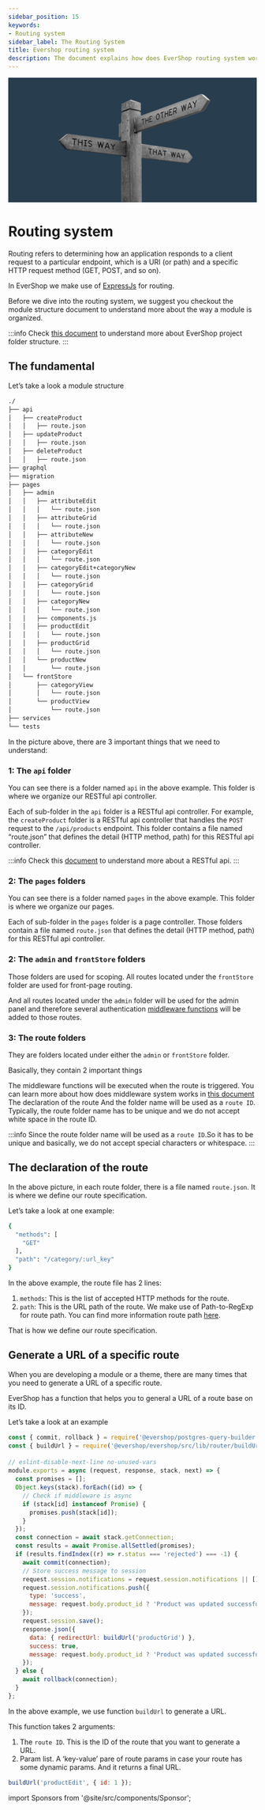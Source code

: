 ```yaml
---
sidebar_position: 15
keywords:
- Routing system
sidebar_label: The Routing System
title: Evershop routing system
description: The document explains how does EverShop routing system work, how to define a route and generate a URL base on route ID.
---
```


![Routing system](./img/routing.jpg "Routing system")

# Routing system

Routing refers to determining how an application responds to a client request to a particular endpoint, which is a URI (or path) and a specific HTTP request method (GET, POST, and so on).

In EverShop we make use of [ExpressJs](https://expressjs.com/) for routing.

Before we dive into the routing system, we suggest you checkout the module structure document to understand more about the way a module is organized.

:::info
Check [this document](/docs/development/knowledge-base/architecture-overview) to understand more about EverShop project folder structure.
:::

## The fundamental

Let’s take a look a module structure

```bash
./
├── api
│   ├── createProduct
│   │   ├── route.json
│   ├── updateProduct
│   │   ├── route.json
│   ├── deleteProduct
│   │   ├── route.json
├── graphql
├── migration
├── pages
│   ├── admin
│   │   ├── attributeEdit
│   │   │   └── route.json
│   │   ├── attributeGrid
│   │   │   └── route.json
│   │   ├── attributeNew
│   │   │   └── route.json
│   │   ├── categoryEdit
│   │   │   └── route.json
│   │   ├── categoryEdit+categoryNew
│   │   │   └── route.json
│   │   ├── categoryGrid
│   │   │   └── route.json
│   │   ├── categoryNew
│   │   │   └── route.json
│   │   ├── components.js
│   │   ├── productEdit
│   │   │   └── route.json
│   │   ├── productGrid
│   │   │   └── route.json
│   │   └── productNew
│   │       └── route.json
│   └── frontStore
│       ├── categoryView
│       │   └── route.json
│       └── productView
│           └── route.json
├── services
└── tests
```

In the picture above, there are 3 important things that we need to understand:

### 1: The `api` folder

You can see there is a folder named `api` in the above example. This folder is where we organize our RESTful api controller.

Each of sub-folder in the `api` folder is a RESTful api controller. For example, the `createProduct` folder is a RESTful api controller that handles the `POST` request to the `/api/products` endpoint. This folder contains a file named “route.json” that defines the detail (HTTP method, path) for this RESTful api controller.

:::info
  Check this [document](/docs/development/knowledge-base/api-routes) to understand more about a RESTful api.
:::

### 2: The `pages` folders

You can see there is a folder named `pages` in the above example. This folder is where we organize our pages.

Each of sub-folder in the `pages` folder is a page controller. Those folders contain a file named `route.json` that defines the detail (HTTP method, path) for this RESTful api controller.

### 2: The `admin` and `frontStore` folders

Those folders are used for scoping. All routes located under the `frontStore` folder are used for front-page routing.

And all routes located under the `admin` folder will be used for the admin panel and therefore several authentication [middleware functions](/docs/development/knowledge-base/middleware-system) will be added to those routes.

### 3: The route folders

They are folders located under either the `admin` or `frontStore` folder.

Basically, they contain 2 important things

The middleware functions will be executed when the route is triggered. You can learn more about how does middleware system works in [this document](/docs/development/knowledge-base/middleware-system)
The declaration of the route
And the folder name will be used as a `route ID`. Typically, the route folder name has to be unique and we do not accept white space in the route ID.

:::info
Since the route folder name will be used as a `route ID`.So it has to be unique and basically, we do not accept special characters or whitespace.
:::

## The declaration of the route

In the above picture, in each route folder, there is a file named `route.json`. It is where we define our route specification.

Let’s take a look at one example:

```bash
{
  "methods": [
    "GET"
  ],
  "path": "/category/:url_key"
}
```

In the above example, the route file has 2 lines:

1. `methods`: This is the list of accepted HTTP methods for the route.
2. `path`: This is the URL path of the route. We make use of Path-to-RegExp for route path. You can find more information route path [here](https://www.npmjs.com/package/path-to-regexp).

That is how we define our route specification.

## Generate a URL of a specific route

When you are developing a module or a theme, there are many times that you need to generate a URL of a specific route.

EverShop has a function that helps you to general a URL of a route base on its ID.

Let’s take a look at an example

```js
const { commit, rollback } = require('@evershop/postgres-query-builder');
const { buildUrl } = require('@evershop/evershop/src/lib/router/buildUrl');

// eslint-disable-next-line no-unused-vars
module.exports = async (request, response, stack, next) => {
  const promises = [];
  Object.keys(stack).forEach((id) => {
    // Check if middleware is async
    if (stack[id] instanceof Promise) {
      promises.push(stack[id]);
    }
  });
  const connection = await stack.getConnection;
  const results = await Promise.allSettled(promises);
  if (results.findIndex((r) => r.status === 'rejected') === -1) {
    await commit(connection);
    // Store success message to session
    request.session.notifications = request.session.notifications || [];
    request.session.notifications.push({
      type: 'success',
      message: request.body.product_id ? 'Product was updated successfully' : 'Product was created successfully'
    });
    request.session.save();
    response.json({
      data: { redirectUrl: buildUrl('productGrid') },
      success: true,
      message: request.body.product_id ? 'Product was updated successfully' : 'Product was created successfully'
    });
  } else {
    await rollback(connection);
  }
};
```

In the above example, we use function `buildUrl` to generate a URL.

This function takes 2 arguments:

1. The `route ID`. This is the ID of the route that you want to generate a URL.
2. Param list. A ‘key-value’ pare of route params in case your route has some dynamic params.
And it returns a final URL.

```js
buildUrl('productEdit', { id: 1 });
```

import Sponsors from '@site/src/components/Sponsor';

<Sponsors/>